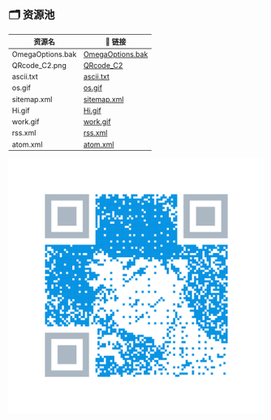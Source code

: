 &emsp; 

## &#x1F5C2; 资源池



| 资源名           | 🔗 链接                                                       |
| ---------------- | ------------------------------------------------------------ |
| OmegaOptions.bak | [OmegaOptions.bak](https://sumsec.me/resources/OmegaOptions.bak) |
| QRcode_C2.png    | [QRcode_C2](./QRcode_C2.png)                                 |
| ascii.txt        | [ascii.txt](./ascii.txt)                                     |
| os.gif           | [os.gif](./os.gif)                                           |
| sitemap.xml      | [sitemap.xml](./sitemap.xml)                                 |
| Hi.gif           | [Hi.gif](./Hi.gif)                                           |
| work.gif         | [work.gif](./work.gif)                                       |
| rss.xml          | [rss.xml](./rss.xm)                                          |
| atom.xml         | [atom.xml](./atom.xml)                                       |

![QRcode_C2.png](./QRcode_C2.png)
